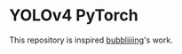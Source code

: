 # YOLOv4 PyTorch
This repository is inspired [bubbliiiing](https://github.com/bubbliiiing/yolov4-pytorch)'s work.